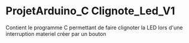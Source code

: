# ProjetArduino_C Clignote_Led_V1

Contient le programme C permettant de faire clignoter la LED lors d'une interruption materiel créer par un bouton
